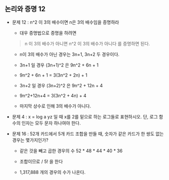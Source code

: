 ## 논리와 증명 12

- 문제 12 : n^2 이 3의 배수이면 n은 3의 배수임을 증명하라

    - 대우 증명법으로 증명을 하려면
    > n 이 3의 배수가 아니면 n^2 이 3의 배수가 아니다
    를 증명하면 된다.

    - n이 3의 배수가 아닌 경우는 3n+1, 3n+2 두 경우이다.

    - 3n+1 일 경우 (3n+1)^2 은 9n^2 + 6n + 1
    - 9n^2 + 6n + 1 = 3(3n^2 + 2n) + 1

    - 3n+2 일 경우 (3n+2)^2 은 9n^2 + 12n + 4
    - 9n^2+12n+4 = 3(3n^2 + 4n) + 4

    - 마지막 상수로 인해 3의 배수가 아니다.

- 문제 4 : x = log a yz 일 때 x를 2를 밑으로 하는 로그들로 표현하시오. 단, 로그 함수의 인자는 모두 문자 하나여야 한다.


- 문제 16 : 52개 카드에서 5개 카드 조합을 만들 때, 숫자가 같은 카드가 한 쌍도 없는 경우는 몇가지인가?

    - 같은 것을 빼고 곱한 경우의 수 52 * 48 * 44 * 40 * 36
    - 조합이므로 / 5! 을 한다

    - 1,317,888 개의 경우의 수가 나온다.
